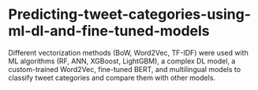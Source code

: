 # Predicting-tweet-categories-using-ml-dl-and-fine-tuned-models
Different vectorization methods (BoW, Word2Vec, TF-IDF) were used with ML algorithms (RF, ANN, XGBoost, LightGBM), a complex DL model, a custom-trained Word2Vec, fine-tuned BERT, and multilingual models to classify tweet categories and compare them with other models.
